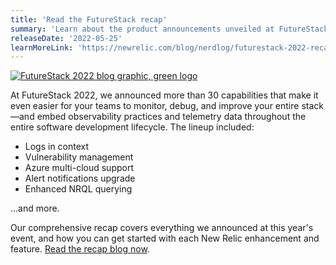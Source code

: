 ```yaml
---
title: 'Read the FutureStack recap'
summary: 'Learn about the product announcements unveiled at FutureStack 2022, our ultimate customer conference for software engineers and developers.'
releaseDate: '2022-05-25'
learnMoreLink: 'https://newrelic.com/blog/nerdlog/futurestack-2022-recap'
---
```


[![FutureStack 2022 blog graphic, green logo](/images/FS_Blog_Graphic_520x250.webp 'FutureStack 2022 blog graphic, green logo')](https://newrelic.com/blog/nerdlog/futurestack-2022-recap)

At FutureStack 2022, we announced more than 30 capabilities that make it even easier for your teams to monitor, debug, and improve your entire stack—and embed observability practices and telemetry data throughout the entire software development lifecycle. The lineup included:

- Logs in context
- Vulnerability management
- Azure multi-cloud support
- Alert notifications upgrade
- Enhanced NRQL querying

...and more.

Our comprehensive recap covers everything we announced at this year's event, and how you can get started with each New Relic enhancement and feature. [Read the recap blog now](https://newrelic.com/blog/nerdlog/futurestack-2022-recap).
